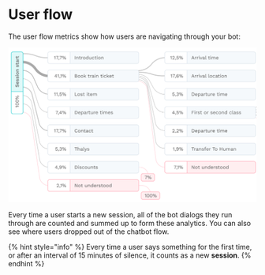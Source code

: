 # User flow

The user flow metrics show how users are navigating through your bot:

![](../../.gitbook/assets/image%20%28175%29.png)

Every time a user starts a new session, all of the bot dialogs they run through are counted and summed up to form these analytics. You can also see where users dropped out of the chatbot flow.

{% hint style="info" %}
Every time a user says something for the first time, or after an interval of 15 minutes of silence, it counts as a new **session**.
{% endhint %}

